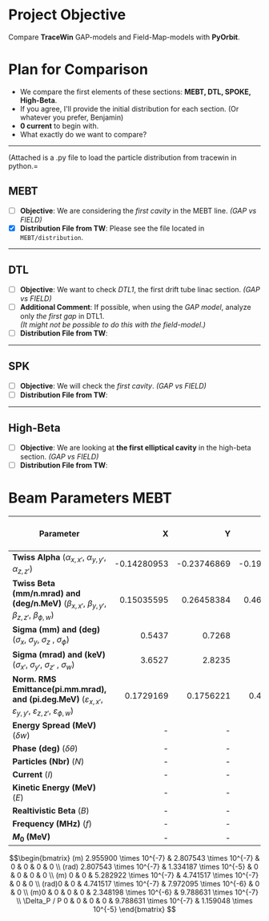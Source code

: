 # Project Objective
Compare **TraceWin** GAP-models and Field-Map-models with **PyOrbit**.

# Plan for Comparison
- We compare the first elements of these sections: **MEBT, DTL, SPOKE, High-Beta**.
- If you agree, I'll provide the initial distribution for each section. (Or whatever you prefer, Benjamin)
- **0 current** to begin with.
- What exactly do we want to compare?
---
(Attached is a .py file to load the particle distribution from tracewin in python.=
## MEBT

- [ ] **Objective**: We are considering the *first cavity* in the MEBT line. *(GAP vs FIELD)*
- [x] **Distribution File from TW**: Please see the file located in `MEBT/distribution`.

---

## DTL

- [ ] **Objective**: We want to check *DTL1*, the first drift tube linac section. *(GAP vs FIELD)*
- [ ] **Additional Comment**: If possible, when using the *GAP model*, analyze only *the first gap* in DTL1.  
      *(It might not be possible to do this with the field-model.)*
- [ ] **Distribution File from TW**: 

---

## SPK

- [ ] **Objective**: We will check the *first cavity*. *(GAP vs FIELD)*
- [ ] **Distribution File from TW**: 

---

## High-Beta

- [ ] **Objective**: We are looking at **the first elliptical cavity** in the high-beta section. *(GAP vs FIELD)*
- [ ] **Distribution File from TW**: 

# Beam Parameters MEBT

| **Parameter**                           | **X**        | **Y**        | **Z**        | **w/ \$\theta$ / Global**     |
|-----------------------------------------|------------:|------------:|------------:|---------------:|
| **Twiss Alpha** \($\alpha_{x,x'}$, $\alpha_{y,y'}$, $\alpha_{z,z'}$\) | -0.14280953 | -0.23746869 | -0.19102336 |      -         |
| **Twiss Beta (mm/n.mrad) and (deg/n.MeV)** \($\beta_{x,x'}$, $\beta_{y,y'}$, $\beta_{z,z'}$, $\beta_{\phi,w}$\)     |  0.15035595 |  0.26458384 |  0.46179172 |      305.9117        |
| **Sigma (mm) and (deg)** \($\sigma_x$, $\sigma_y$, $\sigma_z$ , $\sigma_\phi$\)          |  0.5437     |  0.7268     |  1.5324     |      7.3970         |
| **Sigma (mrad) and (keV)** \($\sigma_{x'}$, $\sigma_{y'}$, $\sigma_{z'}$ , $\sigma_w$\)  |  3.6527     |  2.8235     |  3.3783     |      24.6174         |
| **Norm. RMS Emittance(pi.mm.mrad), and (pi.deg.MeV)** \($\varepsilon_{x,x'}$, $\varepsilon_{y,y'}$, $\varepsilon_{z,z'}$, $\varepsilon_{\phi,w}$\) |  0.1729169   |  0.1756221   |  0.4507168   |  0.1788611             |
| **Energy Spread (MeV)** \($\delta w$\)                                         |     -       |     -       |     -       |  0      |
| **Phase (deg)** \($\delta \theta$\)                                            |     -       |     -       |     -       | -63.314        |
| **Particles (Nbr)** \($N$\)                                       |     -       |     -       |     -       |  8660          |
| **Current** \($I$\)                                               |     -       |     -       |     -       |  0             |
| **Kinetic Energy (MeV)** \($E$\)                                  |     -       |     -       |     -       |  3.6224112     |
| **Realtivistic Beta** \($B$\)                                  |     -       |     -       |     -       |  0.0876     |
| **Frequency (MHz)** \($f$\)                                       |     -       |     -       |     -       |  352.21        |
| **$M_0$ (MeV)**                                                   |     -       |     -       |     -       |  938.276       |

```math
\begin{bmatrix}
(m) 2.955900 \times 10^{-7} & 2.807543 \times 10^{-7} & 0 & 0 & 0 & 0 \\
(rad) 2.807543 \times 10^{-7} & 1.334187 \times 10^{-5} & 0 & 0 & 0 & 0 \\
(m) 0 & 0 & 5.282922 \times 10^{-7} & 4.741517 \times 10^{-7} & 0 & 0 \\
 (rad)0 & 0 & 4.741517 \times 10^{-7} & 7.972095 \times 10^{-6} & 0 & 0 \\
 (m)0 & 0 & 0 & 0 & 2.348198 \times 10^{-6} & 9.788631 \times 10^{-7} \\
\Delta_P / P 0 & 0 & 0 & 0 & 9.788631 \times 10^{-7} & 1.159048 \times 10^{-5}
\end{bmatrix}
